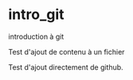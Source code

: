 # intro_git

introduction à git

Test d'ajout de contenu à un fichier

Test d'ajout directement de github.
